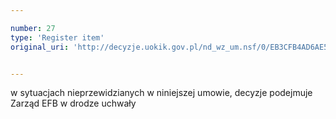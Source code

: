 ```yaml
---

number: 27
type: 'Register item'
original_uri: 'http://decyzje.uokik.gov.pl/nd_wz_um.nsf/0/EB3CFB4AD6AE5235C12572DD003293C7?OpenDocument'


---
```


w sytuacjach nieprzewidzianych w niniejszej umowie, decyzje podejmuje Zarząd EFB w drodze uchwały
